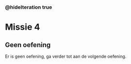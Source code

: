 ### @hideIteration true
# Missie 4
## Geen oefening

Er is geen oefening, ga verder tot aan de volgende oefening.